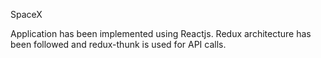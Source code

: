 SpaceX

Application has been implemented using Reactjs. Redux architecture has been followed and redux-thunk is used for API calls.
